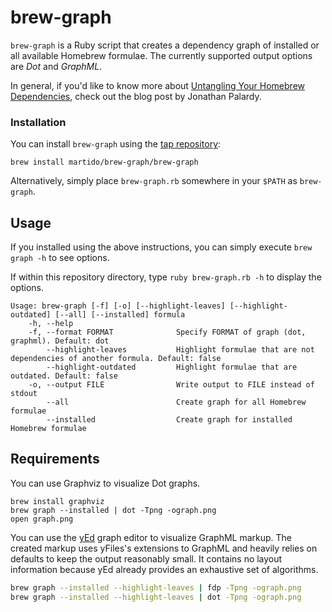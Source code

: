 # brew-graph

`brew-graph` is a Ruby script that creates a dependency graph of installed or all available Homebrew formulae. The currently supported output options are *Dot* and *GraphML*.

In general, if you'd like to know more about [Untangling Your Homebrew Dependencies][2], check out the blog post by Jonathan Palardy.  

### Installation

You can install `brew-graph` using the [tap repository](https://github.com/martido/homebrew-brew-graph): 

    brew install martido/brew-graph/brew-graph

Alternatively, simply place `brew-graph.rb` somewhere in your `$PATH` as `brew-graph`.

## Usage

If you installed using the above instructions, you can simply execute `brew graph -h` to see options.

If within this repository directory, type `ruby brew-graph.rb -h` to display the options.

    Usage: brew-graph [-f] [-o] [--highlight-leaves] [--highlight-outdated] [--all] [--installed] formula
        -h, --help
        -f, --format FORMAT              Specify FORMAT of graph (dot, graphml). Default: dot
            --highlight-leaves           Highlight formulae that are not dependencies of another formula. Default: false
            --highlight-outdated         Highlight formulae that are outdated. Default: false
        -o, --output FILE                Write output to FILE instead of stdout
            --all                        Create graph for all Homebrew formulae
            --installed                  Create graph for installed Homebrew formulae

## Requirements
You can use Graphviz to visualize Dot graphs.

    brew install graphviz
    brew graph --installed | dot -Tpng -ograph.png
    open graph.png

You can use the [yEd][1] graph editor to visualize GraphML markup. The created markup uses yFiles's extensions to GraphML and heavily relies on defaults to keep the output reasonably small. It contains no layout information because yEd already provides an exhaustive set of algorithms.

[1]: http://www.yworks.com/en/products_yed_about.html
[2]: http://blog.jpalardy.com/posts/untangling-your-homebrew-dependencies

```bash
brew graph --installed --highlight-leaves | fdp -Tpng -ograph.png
brew graph --installed --highlight-leaves | dot -Tpng -ograph.png
```